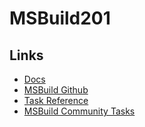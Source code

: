 # MSBuild201

## Links

* [Docs](https://docs.microsoft.com/en-us/visualstudio/msbuild/msbuild)
* [MSBuild Github](https://github.com/Microsoft/msbuild/)
* [Task Reference](https://docs.microsoft.com/en-us/visualstudio/msbuild/msbuild-task-reference)
* [MSBuild Community Tasks](https://github.com/loresoft/msbuildtasks)
